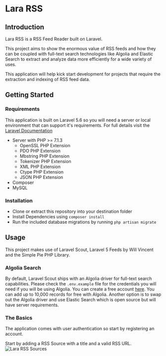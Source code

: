 # Lara RSS

## Introduction

Lara RSS is a RSS Feed Reader built on Laravel. 

This project aims to show the enormous value of RSS feeds and how they can be coupled with full-text search technologies like Algolia and Elastic Search to extract and analyze data more efficiently for a wide variety of uses. 

This application will help kick start development for projects that require the extraction and indexing of RSS feed data. 


## Getting Started

### Requirements

This application is built on Laravel 5.6 so you will need a server or local environment that can support it's requirements. For full details visit the [Laravel Documentation](https://laravel.com/docs/5.6)

* Server with PHP >= 7.1.3
  - OpenSSL PHP Extension
  - PDO PHP Extension
  - Mbstring PHP Extension
  - Tokenizer PHP Extension
  - XML PHP Extension
  - Ctype PHP Extension
  - JSON PHP Extension
* Composer
* MySQL

### Installation

* Clone or extract this repository into your destination folder
* Install Dependencies using `composer install`
* Run the included database migrations by running `php artisan migrate`


## Usage

This project makes use of Laravel Scout, Laravel 5 Feeds by Will Vincent and the Simple Pie PHP Library. 

### Algolia Search

By default, Laravel Scout ships with an Algolia driver for full-text search capabilities. Please check the `.env.example` file for the credentials you will need if you will be using Algolia. You can create a free account [here](https://www.algolia.com/). You can add up to 10,000 records for free with Algolia. Another option is to swap out the Algolia driver and use Elastic Search which is open source but will have server requirements.

### The Basics

The application comes with user authentication so start by registering an account. 

Start by adding a RSS Source with a title and a valid RSS URL.
![Lara RSS Sources](http://harbind.com/img/LaraRSS-Sources.png)



